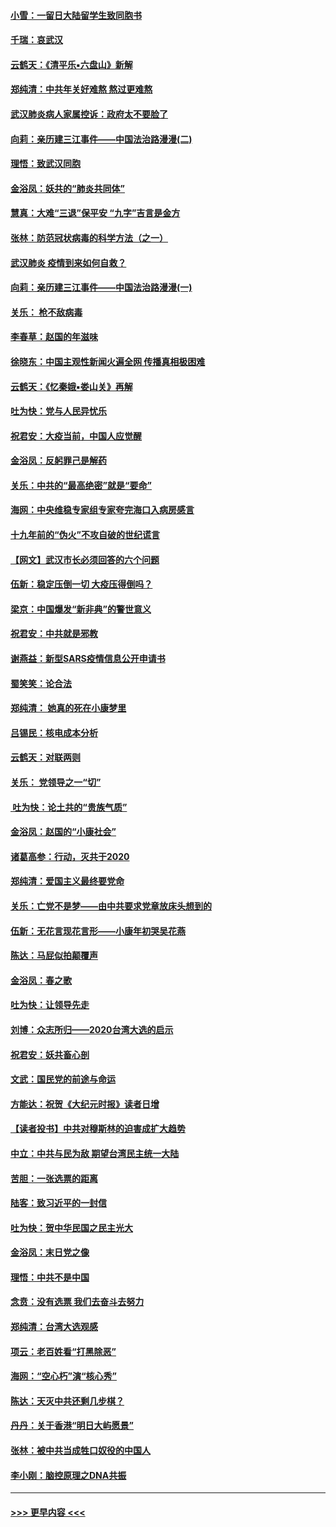 #### [小雪：一留日大陆留学生致同胞书](../pages/nsc993/n11834624.md?t=01312344) 
#### [千瑞：哀武汉](../pages/nsc993/n11833647.md?t=01312344) 
#### [云鹤天：《清平乐▪六盘山》新解](../pages/nsc993/n11833611.md?t=01312344) 
#### [郑纯清：中共年关好难熬 熬过更难熬](../pages/nsc993/n11833489.md?t=01312344) 
#### [武汉肺炎病人家属控诉：政府太不要脸了](../pages/nsc993/n11833205.md?t=01312344) 
#### [向莉：亲历建三江事件——中国法治路漫漫(二)](../pages/nsc993/n11829102.md?t=01312344) 
#### [理悟：致武汉同胞](../pages/nsc993/n11831522.md?t=01312344) 
#### [金浴凤：妖共的“肺炎共同体”](../pages/nsc993/n11829448.md?t=01312344) 
#### [慧真：大难“三退”保平安 “九字”吉言是金方](../pages/nsc993/n11829501.md?t=01312344) 
#### [张林：防范冠状病毒的科学方法（之一）](../pages/nsc993/n11828618.md?t=01312344) 
#### [武汉肺炎 疫情到来如何自救？](../pages/nsc993/n11827632.md?t=01312344) 
#### [向莉：亲历建三江事件——中国法治路漫漫(一)](../pages/nsc993/n11827190.md?t=01312344) 
#### [关乐： 枪不敌病毒](../pages/nsc993/n11826746.md?t=01312344) 
#### [李春草：赵国的年滋味](../pages/nsc993/n11826321.md?t=01312344) 
#### [徐晓东：中国主观性新闻火遍全网 传播真相极困难](../pages/nsc993/n11826508.md?t=01312344) 
#### [云鹤天：《忆秦娥▪娄山关》再解](../pages/nsc993/n11824682.md?t=01312344) 
#### [吐为快：党与人民异忧乐](../pages/nsc993/n11824660.md?t=01312344) 
#### [祝君安：大疫当前，中国人应觉醒](../pages/nsc993/n11821946.md?t=01312344) 
#### [金浴凤：反躬罪己是解药](../pages/nsc993/n11820280.md?t=01312344) 
#### [关乐：中共的“最高绝密”就是“要命”](../pages/nsc993/n11816946.md?t=01312344) 
#### [海网：中央维稳专家组专家夸完海口入病房感言](../pages/nsc993/n11815138.md?t=01312344) 
#### [十九年前的“伪火”不攻自破的世纪谎言](../pages/nsc993/n11813238.md?t=01312344) 
#### [【网文】武汉市长必须回答的六个问题](../pages/nsc993/n11813848.md?t=01312344) 
#### [伍新：稳定压倒一切 大疫压得倒吗？](../pages/nsc993/n11812634.md?t=01312344) 
#### [梁京：中国爆发“新非典”的警世意义](../pages/nsc993/n11812554.md?t=01312344) 
#### [祝君安：中共就是邪教](../pages/nsc993/n11812431.md?t=01312344) 
#### [谢燕益：新型SARS疫情信息公开申请书](../pages/nsc993/n11808840.md?t=01312344) 
#### [蜀笑笑：论合法](../pages/nsc993/n11808064.md?t=01312344) 
#### [郑纯清： 她真的死在小康梦里](../pages/nsc993/n11806623.md?t=01312344) 
#### [吕锡民：核电成本分析](../pages/nsc993/n11806284.md?t=01312344) 
#### [云鹤天：对联两则](../pages/nsc993/n11805957.md?t=01312344) 
#### [关乐： 党领导之一“切”](../pages/nsc993/n11804505.md?t=01312344) 
#### [ 吐为快：论土共的“贵族气质”](../pages/nsc993/n11804490.md?t=01312344) 
#### [金浴凤：赵国的“小康社会”](../pages/nsc993/n11804452.md?t=01312344) 
#### [诸葛高参：行动，灭共于2020](../pages/nsc993/n11804120.md?t=01312344) 
#### [郑纯清：爱国主义最终要党命](../pages/nsc993/n11802197.md?t=01312344) 
#### [关乐：亡党不是梦——由中共要求党章放床头想到的](../pages/nsc993/n11802156.md?t=01312344) 
#### [伍新：无花言现花言形——小康年初哭吴花燕](../pages/nsc993/n11800044.md?t=01312344) 
#### [陈达：马屁似拍颠覆声](../pages/nsc993/n11800010.md?t=01312344) 
#### [金浴凤：春之歌](../pages/nsc993/n11797687.md?t=01312344) 
#### [吐为快：让领导先走](../pages/nsc993/n11797512.md?t=01312344) 
#### [刘博：众志所归——2020台湾大选的启示](../pages/nsc993/n11796878.md?t=01312344) 
#### [祝君安：妖共畜心剖](../pages/nsc993/n11794273.md?t=01312344) 
#### [文武：国民党的前途与命运](../pages/nsc993/n11794198.md?t=01312344) 
#### [方能达：祝贺《大纪元时报》读者日增](../pages/nsc993/n11793807.md?t=01312344) 
#### [【读者投书】中共对穆斯林的迫害成扩大趋势](../pages/nsc993/n11791371.md?t=01312344) 
#### [中立：中共与民为敌 期望台湾民主统一大陆](../pages/nsc993/n11790392.md?t=01312344) 
#### [苦胆：一张选票的距离](../pages/nsc993/n11788914.md?t=01312344) 
#### [陆客：致习近平的一封信](../pages/nsc993/n11788867.md?t=01312344) 
#### [吐为快：贺中华民国之民主光大](../pages/nsc993/n11788618.md?t=01312344) 
#### [金浴凤：末日党之像](../pages/nsc993/n11787475.md?t=01312344) 
#### [理悟：中共不是中国](../pages/nsc993/n11787463.md?t=01312344) 
#### [念贲：没有选票  我们去奋斗去努力](../pages/nsc993/n11787398.md?t=01312344) 
#### [郑纯清：台湾大选观感](../pages/nsc993/n11786210.md?t=01312344) 
#### [项云：老百姓看“打黑除恶”](../pages/nsc993/n11785398.md?t=01312344) 
#### [海网：“空心朽”演“核心秀”](../pages/nsc993/n11783874.md?t=01312344) 
#### [陈达：天灭中共还剩几步棋？](../pages/nsc993/n11783719.md?t=01312344) 
#### [丹丹：关于香港“明日大屿愿景”](../pages/nsc993/n11783273.md?t=01312344) 
#### [张林：被中共当成牲口奴役的中国人](../pages/nsc993/n11782397.md?t=01312344) 
#### [李小刚：脑控原理之DNA共振](../pages/nsc993/n11780962.md?t=01312344) 

----
#### [ >>> 更早内容 <<< ](../indexes/nsc993-earlier.md)
